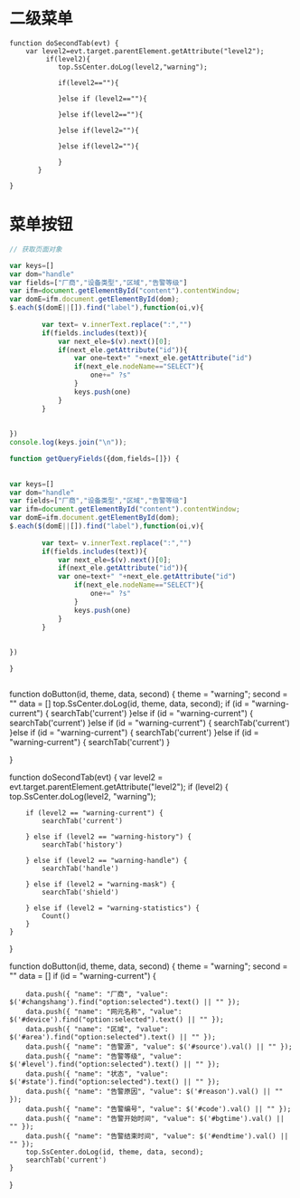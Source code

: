 # 二级菜单

    function doSecondTab(evt) {
        var level2=evt.target.parentElement.getAttribute("level2");
             if(level2){
                top.SsCenter.doLog(level2,"warning");

                if(level2==""){
                  
                }else if (level2==""){
                  
                }else if(level2==""){
                  
                }else if(level2=""){
                 
                }else if(level2=""){
              
                }
           }
        
    }

# 菜单按钮
```js
// 获取页面对象

var keys=[]
var dom="handle"
var fields=["厂商","设备类型","区域","告警等级"]
var ifm=document.getElementById("content").contentWindow;
var domE=ifm.document.getElementById(dom);
$.each($(domE||[]).find("label"),function(oi,v){
        
        var text= v.innerText.replace(":","")
        if(fields.includes(text)){
            var next_ele=$(v).next()[0];
            if(next_ele.getAttribute("id")){
                var one=text+" "+next_ele.getAttribute("id")
                if(next_ele.nodeName=="SELECT"){
                    one+=" ?s"
                }
                keys.push(one)
            }
        }
    
 
})
console.log(keys.join("\n"));

function getQueryFields({dom,fields=[]}) {
    
    
var keys=[]
var dom="handle"
var fields=["厂商","设备类型","区域","告警等级"]
var ifm=document.getElementById("content").contentWindow;
var domE=ifm.document.getElementById(dom);
$.each($(domE||[]).find("label"),function(oi,v){
        
        var text= v.innerText.replace(":","")
        if(fields.includes(text)){
            var next_ele=$(v).next()[0];
            if(next_ele.getAttribute("id")){
            var one=text+" "+next_ele.getAttribute("id")
                if(next_ele.nodeName=="SELECT"){
                    one+=" ?s"
                }
                keys.push(one)
            }
        }
    
 
})

}



```

function doButton(id, theme, data, second) {
    theme = "warning";
    second = ""
    data = []
    top.SsCenter.doLog(id, theme, data, second);
    if (id = "warning-current") {
        searchTab('current')
    }else if (id = "warning-current") {
        searchTab('current')
    }else if (id = "warning-current") {
        searchTab('current')
    }else if (id = "warning-current") {
        searchTab('current')
    }else if (id = "warning-current") {
        searchTab('current')
    }

}




function doSecondTab(evt) {
    var level2 = evt.target.parentElement.getAttribute("level2");
    if (level2) {
        top.SsCenter.doLog(level2, "warning");

        if (level2 == "warning-current") {
            searchTab('current')

        } else if (level2 == "warning-history") {
            searchTab('history')

        } else if (level2 == "warning-handle") {
            searchTab('handle')

        } else if (level2 = "warning-mask") {
            searchTab('shield')

        } else if (level2 = "warning-statistics") {
            Count()
        }
    }

}



function doButton(id, theme, data, second) {
    theme = "warning";
    second = ""
    data = []
    if (id = "warning-current") {

        data.push({ "name": "厂商", "value": $('#changshang').find("option:selected").text() || "" });
        data.push({ "name": "网元名称", "value": $('#device').find("option:selected").text() || "" });
        data.push({ "name": "区域", "value": $('#area').find("option:selected").text() || "" });
        data.push({ "name": "告警源", "value": $('#source').val() || "" });
        data.push({ "name": "告警等级", "value": $('#level').find("option:selected").text() || "" });
        data.push({ "name": "状态", "value": $('#state').find("option:selected").text() || "" });
        data.push({ "name": "告警原因", "value": $('#reason').val() || "" });
        data.push({ "name": "告警编号", "value": $('#code').val() || "" });
        data.push({ "name": "告警开始时间", "value": $('#bgtime').val() || "" });
        data.push({ "name": "告警结束时间", "value": $('#endtime').val() || "" });
        top.SsCenter.doLog(id, theme, data, second);
        searchTab('current')
    }

}


    
